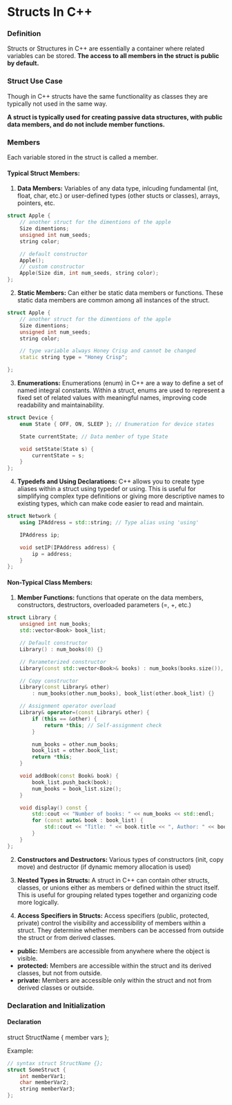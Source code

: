 # Structs In C++

### Definition
Structs or Structures in C++ are essentially a container where related variables can be stored. **The access to all members in the struct is public by default.**

### Struct Use Case
Though in C++ structs have the same functionality as classes they are typically not used in the same way.

**A struct is typically used for creating passive data structures, with public data members, and do not include member functions.**


### Members
Each variable stored in the struct is called a member.

#### Typical Struct Members:
1. **Data Members:** Variables of any data type, inlcuding fundamental (int, float, char, etc.) or user-defined types (other stucts or classes), arrays, pointers, etc.

```cpp
struct Apple {
    // another struct for the dimentions of the apple
    Size dimentions;
    unsigned int num_seeds;
    string color;

    // default constructor
    Apple();
    // custom constructor
    Apple(Size dim, int num_seeds, string color);
};
```

2. **Static Members:** Can either be static data members or functions. These static data members are common among all instances of the struct.

```cpp
struct Apple {
    // another struct for the dimentions of the apple
    Size dimentions;
    unsigned int num_seeds;
    string color;

    // type variable always Honey Crisp and cannot be changed
    static string type = "Honey Crisp";

};
```

3. **Enumerations:** Enumerations (enum) in C++ are a way to define a set of named integral constants. Within a struct, enums are used to represent a fixed set of related values with meaningful names, improving code readability and maintainability.

```cpp
struct Device {
    enum State { OFF, ON, SLEEP }; // Enumeration for device states

    State currentState; // Data member of type State

    void setState(State s) {
        currentState = s;
    }
};
```

4. **Typedefs and Using Declarations:** C++ allows you to create type aliases within a struct using typedef or using. This is useful for simplifying complex type definitions or giving more descriptive names to existing types, which can make code easier to read and maintain.

```cpp
struct Network {
    using IPAddress = std::string; // Type alias using 'using'

    IPAddress ip;

    void setIP(IPAddress address) {
        ip = address;
    }
};
```

#### Non-Typical Class Members:
1. **Member Functions:** functions that operate on the data members, constructors, destructors, overloaded parameters (=, +, etc.)

```cpp
struct Library {
    unsigned int num_books;
    std::vector<Book> book_list;

    // Default constructor
    Library() : num_books(0) {}

    // Parameterized constructor
    Library(const std::vector<Book>& books) : num_books(books.size()), book_list(books) {}

    // Copy constructor
    Library(const Library& other)
        : num_books(other.num_books), book_list(other.book_list) {}

    // Assignment operator overload
    Library& operator=(const Library& other) {
        if (this == &other) {
            return *this; // Self-assignment check
        }

        num_books = other.num_books;
        book_list = other.book_list;
        return *this;
    }

    void addBook(const Book& book) {
        book_list.push_back(book);
        num_books = book_list.size();
    }

    void display() const {
        std::cout << "Number of books: " << num_books << std::endl;
        for (const auto& book : book_list) {
            std::cout << "Title: " << book.title << ", Author: " << book.author << std::endl;
        }
    }
};
```

2. **Constructors and Destructors:** Various types of constructors (init, copy move) and destructor (if dynamic memory allocation is used)

3. **Nested Types in Structs:** A struct in C++ can contain other structs, classes, or unions either as members or defined within the struct itself. This is useful for grouping related types together and organizing code more logically.

4. **Access Specifiers in Structs:** Access specifiers (public, protected, private) control the visibility and accessibility of members within a struct. They determine whether members can be accessed from outside the struct or from derived classes.
- **public:** Members are accessible from anywhere where the object is visible.
- **protected:** Members are accessible within the struct and its derived classes, but not from outside.
- **private:** Members are accessible only within the struct and not from derived classes or outside.


### Declaration and Initialization

#### Declaration
struct StructName {
    member vars
};

Example:
```cpp
// syntax struct StructName {};
struct SomeStruct {
    int memberVar1;
    char memberVar2;
    string memberVar3;
};
```
